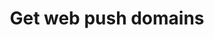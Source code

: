 ---
title: Get web push domains
excerpt: The method returns the list of domains registered for web push notifications.
api:
  file: yespo.json
  operationId: getWebPushDomains
hidden: false
---